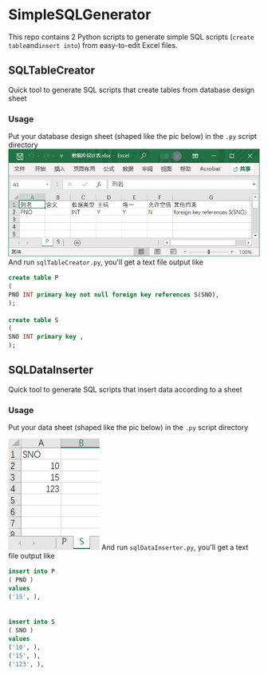 # SimpleSQLGenerator
 This repo contains 2 Python scripts to generate simple SQL scripts (`create table`and`insert into`) from easy-to-edit Excel files.

## SQLTableCreator
 Quick tool to generate SQL scripts that create tables from database design sheet
### Usage
 Put your database design sheet (shaped like the pic below) in the `.py` script directory
 ![](TableInput.png)
 And run `sqlTableCreator.py`, you'll get a text file output like 
 ```SQL
 create table P
(
PNO INT primary key not null foreign key references S(SNO),
);

create table S
(
SNO INT primary key ,
);
```


## SQLDataInserter
 Quick tool to generate SQL scripts that insert data according to a sheet
### Usage
 Put your data sheet (shaped like the pic below) in the `.py` script directory 

 ![](DataInput.png)
 And run `sqlDataInserter.py`, you'll get a text file output like 
 ```SQL
 insert into P
( PNO )
values
('15', ),


insert into S
( SNO )
values
('10', ),
('15', ),
('123', ),
```

